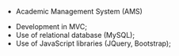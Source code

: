 - Academic Management System (AMS)
* Development in MVC;
* Use of relational database (MySQL);
* Use of JavaScript libraries (JQuery, Bootstrap);